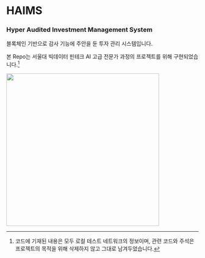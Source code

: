 # HAIMS

### Hyper Audited Investment Management System
블록체인 기반으로 감사 기능에 주안을 둔 투자 관리 시스템입니다.

본 Repo는 서울대 빅데이터 핀테크 AI 고급 전문가 과정의 프로젝트를 위해 구현되었습니다.[^1]

<img src="https://github.com/user-attachments/assets/b0fa108b-7e10-41e9-8535-6521709ee09b" width="400"/>

[^1]: 코드에 기재된 내용은 모두 로컬 테스트 네트워크의 정보이며, 관련 코드와 주석은 프로젝트의 목적을 위해 삭제하지 않고 그대로 남겨두었습니다.
